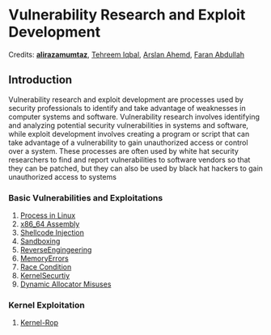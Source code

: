 # Vulnerability Research and Exploit Development
Credits: **[alirazamumtaz](https://github.com/alirazamumtaz)**, [Tehreem Iqbal](https://github.com/Tehreem-Iqbal), [Arslan Ahemd](https://github.com/Deathnet123), [Faran Abdullah](https://github.com/faran1612)   

## Introduction

Vulnerability research and exploit development are processes used by security professionals to identify and take advantage of weaknesses in computer systems and software. Vulnerability research involves identifying and analyzing potential security vulnerabilities in systems and software, while exploit development involves creating a program or script that can take advantage of a vulnerability to gain unauthorized access or control over a system. These processes are often used by white hat security researchers to find and report vulnerabilities to software vendors so that they can be patched, but they can also be used by black hat hackers to gain unauthorized access to systems

### Basic Vulnerabilities and Exploitations

1. [Process in Linux](1.%20Process%20in%20Linux.md)
2. [x86_64 Assembly](2.%20Assembly.md)
3. [Shellcode Injection](3.%20Shellcode%20Injection.md)
4. [Sandboxing](4.%20Sandboxing.md)
5. [ReverseEngingeering](5.%20Reverse%20Engineering.md)
6. [MemoryErrors](6.%20Memory%20Errors.md)
7. [Race Condition](7.%20Race%20Condtion.md)
8. [KernelSecurtiy](9.%20Kernel%20Security.md)
9. [Dynamic Allocator Misuses](8.%20Dynamic%20Allocators.md)

### Kernel Exploitation

1. [Kernel-Rop](Kernel%20Rop.md) 